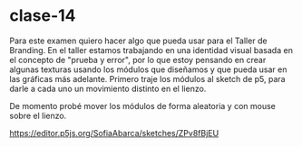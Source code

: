 # clase-14
Para este examen quiero hacer algo que pueda usar para el Taller de Branding. En el taller estamos trabajando en una identidad visual basada en el concepto de "prueba y error", por lo que estoy pensando en crear algunas texturas usando los módulos que diseñamos y que pueda usar en las gráficas más adelante.
Primero traje los módulos al sketch de p5, para darle a cada uno un movimiento distinto en el lienzo.

De momento probé mover los módulos de forma aleatoria y con mouse sobre el lienzo.

https://editor.p5js.org/SofiaAbarca/sketches/ZPv8fBjEU

